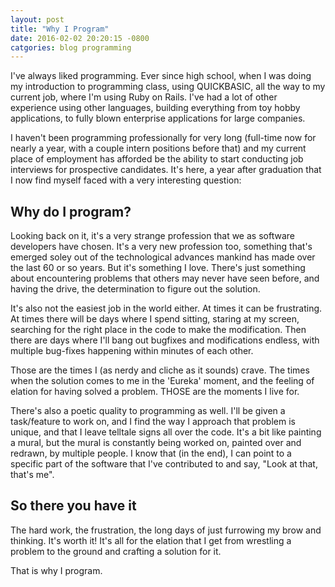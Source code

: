 ```yaml
---
layout: post
title: "Why I Program"
date: 2016-02-02 20:20:15 -0800
catgories: blog programming
---
```


I've always liked programming. Ever since high school, when I was doing my introduction to programming class, 
using QUICKBASIC, all the way to my current job, where I'm using Ruby on Rails. I've had a lot of other 
experience using other languages, building everything from toy hobby applications, to fully blown enterprise
applications for large companies.


I haven't been programming professionally for very long (full-time now for nearly a year, with a couple intern
positions before that) and my current place of employment has afforded be the ability to start conducting job
interviews for prospective candidates. It's here, a year after graduation that I now find myself faced with a
very interesting question:

## Why do I program?

Looking back on it, it's a very strange profession that we as software developers have chosen. It's a very 
new profession too, something that's emerged soley out of the technological advances mankind has made over
the last 60 or so years. But it's something I love. There's just something about encountering problems that
others may never have seen before, and having the drive, the determination to figure out the solution.


It's also not the easiest job in the world either. At times it can be frustrating. At times there will be
days where I spend sitting, staring at my screen, searching for the right place in the code to make the
modification. Then there are days where I'll bang out bugfixes and modifications endless, with multiple bug-fixes
happening within minutes of each other. 


Those are the times I (as nerdy and cliche as it sounds) crave. The times when the solution comes to me in the
'Eureka' moment, and the feeling of elation for having solved a problem. THOSE are the moments I live for.


There's also a poetic quality to programming as well. I'll be given a task/feature to work on, and I find the
way I approach that problem is unique, and that I leave telltale signs all over the code. It's a bit like
painting a mural, but the mural is constantly being worked on, painted over and redrawn, by multiple
people. I know that (in the end), I can point to a specific part of the software that I've contributed to
and say, "Look at that, that's me". 


## So there you have it

The hard work, the frustration, the long days of just furrowing my brow and thinking. It's worth it! 
It's all for the elation that I get from wrestling a problem to the ground and crafting a solution
for it. 

That is why I program.
